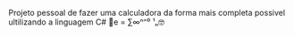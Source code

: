 Projeto pessoal de fazer uma calculadora da forma mais completa possivel ultilizando a linguagem C# 📐e = ∑∞ⁿ⁼⁰ ¹ₙ🤓
